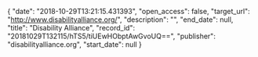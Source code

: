 {
  "date": "2018-10-29T13:21:15.431393", 
  "open_access": false, 
  "target_url": "http://www.disabilityalliance.org/", 
  "description": "", 
  "end_date": null, 
  "title": "Disability Alliance", 
  "record_id": "20181029T132115/hTS5/tiUEwHObptAwGvoUQ==", 
  "publisher": "disabilityalliance.org", 
  "start_date": null
}


